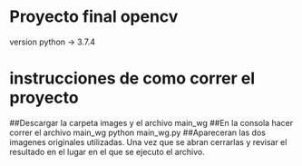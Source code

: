 # Proyecto final opencv

version python -> 3.7.4

# instrucciones de como correr el proyecto

##Descargar la carpeta images y el archivo main_wg
##En la consola hacer correr el archivo main_wg
python main_wg.py
##Apareceran las dos imagenes originales utilizadas. Una vez que se abran cerrarlas y revisar el resultado en el lugar en el que se ejecuto el archivo.

